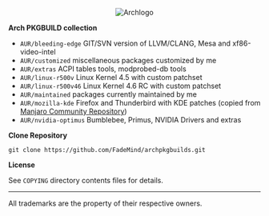 
<p align="center">
  <img src="https://upload.wikimedia.org/wikipedia/commons/thumb/1/17/Archlinux-vert-dark.svg/365px-Archlinux-vert-dark.svg.png" alt="Archlogo"/>
</p>

**Arch PKGBUILD collection**

* `AUR/bleeding-edge`   GIT/SVN version of LLVM/CLANG, Mesa and xf86-video-intel
* `AUR/customized`      miscellaneous packages customized by me
* `AUR/extras`          ACPI tables tools, modprobed-db tools
* `AUR/linux-r500v`     Linux Kernel 4.5 with custom patchset
* `AUR/linux-r500v46`   Linux Kernel 4.6 RC with custom patchset
* `AUR/maintained`      packages currently maintained by me
* `AUR/mozilla-kde`     Firefox and Thunderbird with KDE patches (copied from [Manjaro Community Repository](https://github.com/manjaro/packages-community))
* `AUR/nvidia-optimus`  Bumblebee, Primus, NVIDIA Drivers and extras

**Clone Repository**

`git clone https://github.com/FadeMind/archpkgbuilds.git`

**License**

See `COPYING` directory contents files for details.
<hr/>

All trademarks are the property of their respective owners.

